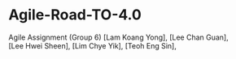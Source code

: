 # Agile-Road-TO-4.0
Agile Assignment
(Group 6)
[Lam Koang Yong], 
[Lee Chan Guan],  
[Lee Hwei Sheen], 
[Lim Chye Yik], 
[Teoh Eng Sin], 


